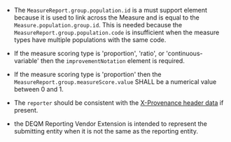 - The `MeasureReport.group.population.id` is a must support element because it is used to link across the Measure and is equal to the `Measure.population.group.id`. This is needed because the `MeasureReport.group.population.code` is insufficient when the measure types have multiple populations with the same code.

- If the measure scoring type is 'proportion', 'ratio', or 'continuous-variable' then the `improvementNotation` element is required.

- If the measure scoring type is 'proportion' then the `MeasureReport.group.measureScore.value` SHALL be a numerical value between 0 and 1. 

- The `reporter` should be consistent with the [X-Provenance header data]({{site.data.fhir.path}}provenance.html#header) if present.

- the DEQM Reporting Vendor Extension is intended to represent the submitting entity when it is not the same as the reporting entity.
